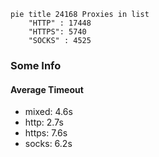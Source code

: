 
```mermaid
pie title 24168 Proxies in list
    "HTTP" : 17448
    "HTTPS": 5740
    "SOCKS" : 4525
```

### Some Info
#### Average Timeout

- mixed: 4.6s
- http: 2.7s
- https: 7.6s
- socks: 6.2s